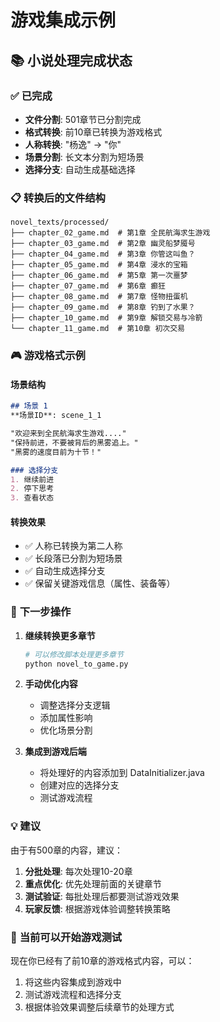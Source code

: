 # 游戏集成示例

## 📚 **小说处理完成状态**

### ✅ **已完成**
- **文件分割**: 501章节已分割完成
- **格式转换**: 前10章已转换为游戏格式
- **人称转换**: "杨逸" → "你"
- **场景分割**: 长文本分割为短场景
- **选择分支**: 自动生成基础选择

### 📋 **转换后的文件结构**
```
novel_texts/processed/
├── chapter_02_game.md  # 第1章 全民航海求生游戏
├── chapter_03_game.md  # 第2章 幽灵船梦魇号  
├── chapter_04_game.md  # 第3章 你管这叫鱼？
├── chapter_05_game.md  # 第4章 浸水的宝箱
├── chapter_06_game.md  # 第5章 第一次噩梦
├── chapter_07_game.md  # 第6章 癫狂
├── chapter_08_game.md  # 第7章 怪物扭蛋机
├── chapter_09_game.md  # 第8章 钓到了水果？
├── chapter_10_game.md  # 第9章 解锁交易与冷箭
└── chapter_11_game.md  # 第10章 初次交易
```

### 🎮 **游戏格式示例**

#### 场景结构
```markdown
## 场景 1
**场景ID**: scene_1_1

"欢迎来到全民航海求生游戏...."
"保持前进，不要被背后的黑雾追上。"
"黑雾的速度目前为十节！"

### 选择分支
1. 继续前进
2. 停下思考  
3. 查看状态
```

#### 转换效果
- ✅ 人称已转换为第二人称
- ✅ 长段落已分割为短场景
- ✅ 自动生成选择分支
- ✅ 保留关键游戏信息（属性、装备等）

### 🔄 **下一步操作**

1. **继续转换更多章节**
   ```bash
   # 可以修改脚本处理更多章节
   python novel_to_game.py
   ```

2. **手动优化内容**
   - 调整选择分支逻辑
   - 添加属性影响
   - 优化场景分割

3. **集成到游戏后端**
   - 将处理好的内容添加到 DataInitializer.java
   - 创建对应的选择分支
   - 测试游戏流程

### 💡 **建议**

由于有500章的内容，建议：
1. **分批处理**: 每次处理10-20章
2. **重点优化**: 优先处理前面的关键章节
3. **测试验证**: 每批处理后都要测试游戏效果
4. **玩家反馈**: 根据游戏体验调整转换策略

### 🎯 **当前可以开始游戏测试**

现在你已经有了前10章的游戏格式内容，可以：
1. 将这些内容集成到游戏中
2. 测试游戏流程和选择分支
3. 根据体验效果调整后续章节的处理方式
